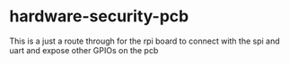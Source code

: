 # hardware-security-pcb
This  is a just a route through for the rpi board to connect with the spi and uart and expose other GPIOs on the pcb
